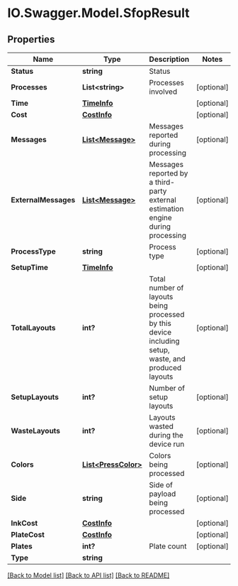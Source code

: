 # IO.Swagger.Model.SfopResult
## Properties

Name | Type | Description | Notes
------------ | ------------- | ------------- | -------------
**Status** | **string** | Status | 
**Processes** | **List&lt;string&gt;** | Processes involved | [optional] 
**Time** | [**TimeInfo**](TimeInfo.md) |  | [optional] 
**Cost** | [**CostInfo**](CostInfo.md) |  | [optional] 
**Messages** | [**List&lt;Message&gt;**](Message.md) | Messages reported during processing | [optional] 
**ExternalMessages** | [**List&lt;Message&gt;**](Message.md) | Messages reported by a third-party external estimation engine during processing | [optional] 
**ProcessType** | **string** | Process type | [optional] 
**SetupTime** | [**TimeInfo**](TimeInfo.md) |  | [optional] 
**TotalLayouts** | **int?** | Total number of layouts being processed by this device including setup, waste, and produced layouts | [optional] 
**SetupLayouts** | **int?** | Number of setup layouts | [optional] 
**WasteLayouts** | **int?** | Layouts wasted during the device run | [optional] 
**Colors** | [**List&lt;PressColor&gt;**](PressColor.md) | Colors being processed | [optional] 
**Side** | **string** | Side of payload being processed | [optional] 
**InkCost** | [**CostInfo**](CostInfo.md) |  | [optional] 
**PlateCost** | [**CostInfo**](CostInfo.md) |  | [optional] 
**Plates** | **int?** | Plate count | [optional] 
**Type** | **string** |  | 

[[Back to Model list]](../README.md#documentation-for-models) [[Back to API list]](../README.md#documentation-for-api-endpoints) [[Back to README]](../README.md)

